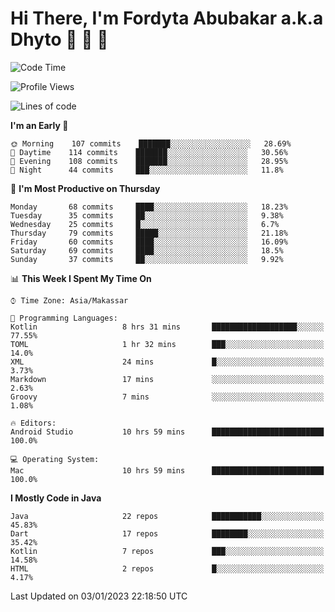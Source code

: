 # Hi There, I'm Fordyta Abubakar a.k.a Dhyto 👋 👋 👋 

<!--
**DhytoDev/dhytodev** is a ✨ _special_ ✨ repository because its `README.md` (this file) appears on your GitHub profile.

Here are some ideas to get you started:

- 🔭 I’m currently working on ...
- 🌱 I’m currently learning ...
- 👯 I’m looking to collaborate on ...
- 🤔 I’m looking for help with ...
- 💬 Ask me about ...
- 📫 How to reach me: ...
- 😄 Pronouns: ...
- ⚡ Fun fact: ...
-->

<!--START_SECTION:waka-->
![Code Time](http://img.shields.io/badge/Code%20Time-1%2C859%20hrs%2050%20mins-blue)

![Profile Views](http://img.shields.io/badge/Profile%20Views-0-blue)

![Lines of code](https://img.shields.io/badge/From%20Hello%20World%20I%27ve%20Written-135%20Thousand%20lines%20of%20code-blue)

**I'm an Early 🐤** 

```text
🌞 Morning    107 commits    ███████░░░░░░░░░░░░░░░░░░   28.69% 
🌆 Daytime    114 commits    ███████░░░░░░░░░░░░░░░░░░   30.56% 
🌃 Evening    108 commits    ███████░░░░░░░░░░░░░░░░░░   28.95% 
🌙 Night      44 commits     ███░░░░░░░░░░░░░░░░░░░░░░   11.8%

```
📅 **I'm Most Productive on Thursday** 

```text
Monday       68 commits     ████░░░░░░░░░░░░░░░░░░░░░   18.23% 
Tuesday      35 commits     ██░░░░░░░░░░░░░░░░░░░░░░░   9.38% 
Wednesday    25 commits     █░░░░░░░░░░░░░░░░░░░░░░░░   6.7% 
Thursday     79 commits     █████░░░░░░░░░░░░░░░░░░░░   21.18% 
Friday       60 commits     ████░░░░░░░░░░░░░░░░░░░░░   16.09% 
Saturday     69 commits     ████░░░░░░░░░░░░░░░░░░░░░   18.5% 
Sunday       37 commits     ██░░░░░░░░░░░░░░░░░░░░░░░   9.92%

```


📊 **This Week I Spent My Time On** 

```text
⌚︎ Time Zone: Asia/Makassar

💬 Programming Languages: 
Kotlin                   8 hrs 31 mins       ███████████████████░░░░░░   77.55% 
TOML                     1 hr 32 mins        ███░░░░░░░░░░░░░░░░░░░░░░   14.0% 
XML                      24 mins             █░░░░░░░░░░░░░░░░░░░░░░░░   3.73% 
Markdown                 17 mins             ░░░░░░░░░░░░░░░░░░░░░░░░░   2.63% 
Groovy                   7 mins              ░░░░░░░░░░░░░░░░░░░░░░░░░   1.08%

🔥 Editors: 
Android Studio           10 hrs 59 mins      █████████████████████████   100.0%

💻 Operating System: 
Mac                      10 hrs 59 mins      █████████████████████████   100.0%

```

**I Mostly Code in Java** 

```text
Java                     22 repos            ███████████░░░░░░░░░░░░░░   45.83% 
Dart                     17 repos            ████████░░░░░░░░░░░░░░░░░   35.42% 
Kotlin                   7 repos             ███░░░░░░░░░░░░░░░░░░░░░░   14.58% 
HTML                     2 repos             █░░░░░░░░░░░░░░░░░░░░░░░░   4.17%

```



 Last Updated on 03/01/2023 22:18:50 UTC
<!--END_SECTION:waka-->
